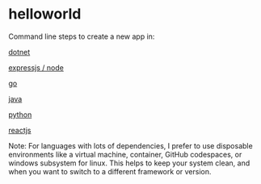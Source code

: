 # helloworld

Command line steps to create a new app in:

[dotnet](./dotnet.md)

[expressjs / node](./expressjs.md)

[go](./go.md)

[java](./java.md)

[python](./python.md)

[reactjs](./reactjs.md)

Note: For languages with lots of dependencies, I prefer to use disposable environments like a virtual machine, container, GitHub codespaces, or windows subsystem for linux. This helps to keep your system clean, and when you want to switch to a different framework or version.
